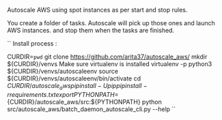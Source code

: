 Autoscale AWS using spot instances as per start and stop rules.

You create a folder of tasks.
Autoscale will pick up those ones and launch AWS instances.
and stop them when the tasks are finished.



``
Install process :

CURDIR=`pwd`
git clone https://github.com/arita37/autoscale_aws/
mkdir ${CURDIR}/venvs
Make sure virtualenv is installed
virtualenv -p python3 ${CURDIR}/venvs/autoscaleenv
source ${CURDIR}/venvs/autoscaleenv/bin/activate
cd ${CURDIR}/autoscale_aws
pip install -U pip
pip install -r requirements.txt
export PYTHONPATH=${CURDIR}/autoscale_aws/src:${PYTHONPATH}
python src/autoscale_aws/batch_daemon_autoscale_cli.py --help
``

